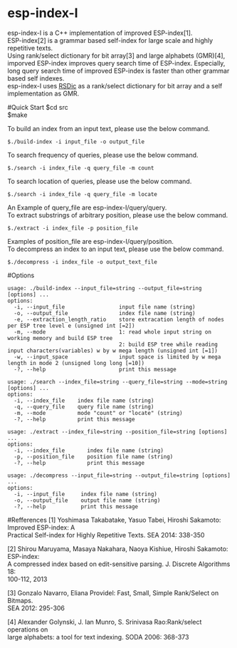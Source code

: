 # esp-index-I  
esp-index-I is a C++ implementation of improved ESP-index[1].  
ESP-index[2] is a grammar based self-index for large scale and highly repetitive texts.  
Using rank/select dictionary for bit array[3] and large alphabets (GMR)[4],
imporved ESP-index improves query search time of ESP-index.
Especially, long query search time of improved ESP-index is faster than other grammar based self indexes.  
esp-index-I uses [RSDic](https://code.google.com/p/rsdic/) as a rank/select dictionary for bit array
and a self implementation as GMR.

#Quick Start
    $cd src  
    $make

To build an index from an input text, please use the below command.  
    
    $./build-index -i input_file -o output_file  
    
To search frequency of queries, please use the below command.

    $./search -i index_file -q query_file -m count

To search location of queries, please use the below command.
  
    $./search -i index_file -q query_file -m locate

An Example of query_file are esp-index-I/query/query.  
To extract substrings of arbitrary position, please use the below command.

    $./extract -i index_file -p position_file

Examples of position_file are esp-index-I/query/position.  
To decompress an index to an input text, please use the below command.

    $./decompress -i index_file -o output_text_file

#Options
```
usage: ./build-index --input_file=string --output_file=string [options] ... 
options:
  -i, --input_file                 input file name (string)
  -o, --output_file                index file name (string)
  -e, --extraction_length_ratio    store extracation length of nodes per ESP tree level e (unsigned int [=2])
  -m, --mode                       1: read whole input string on working memory and build ESP tree
                                   2: build ESP tree while reading input characters(variables) w by w mega length (unsigned int [=1])
  -w, --input_space                input space is limited by w mega length in mode 2 (unsigned long long [=10])
  -?, --help                       print this message
```

```
usage: ./search --index_file=string --query_file=string --mode=string [options] ... 
options:
  -i, --index_file    index file name (string)
  -q, --query_file    query file name (string)
  -m, --mode          mode "count" or "locate" (string)
  -?, --help          print this message
```

```
usage: ./extract --index_file=string --position_file=string [options] ... 
options:
  -i, --index_file       index file name (string)
  -p, --position_file    position file name (string)
  -?, --help             print this message
```

```
usage: ./decompress --input_file=string --output_file=string [options] ... 
options:
  -i, --input_file     index file name (string)
  -o, --output_file    output file name (string)
  -?, --help           print this message
```

#Refferences
[1] Yoshimasa Takabatake, Yasuo Tabei, Hiroshi Sakamoto: Improved ESP-index: A  
Practical Self-index for Highly Repetitive Texts. SEA 2014: 338-350

[2] Shirou Maruyama, Masaya Nakahara, Naoya Kishiue, Hiroshi Sakamoto: ESP-index:  
A compressed index based on edit-sensitive parsing. J. Discrete Algorithms 18:  
100-112, 2013

[3]  Gonzalo Navarro, Eliana Providel: Fast, Small, Simple Rank/Select on Bitmaps.  
SEA 2012: 295-306

[4] Alexander Golynski, J. Ian Munro, S. Srinivasa Rao:Rank/select operations on  
large alphabets: a tool for text indexing. SODA 2006: 368-373  
